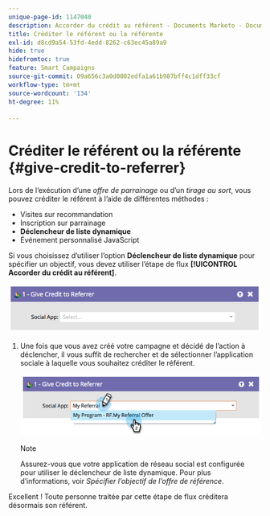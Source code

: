 ```yaml
---
unique-page-id: 1147040
description: Accorder du crédit au référent - Documents Marketo - Documentation du produit
title: Créditer le référent ou la référente
exl-id: d8cd9a54-53fd-4edd-8262-c63ec45a89a9
hide: true
hidefromtoc: true
feature: Smart Campaigns
source-git-commit: 09a656c3a0d0002edfa1a61b987bff4c1dff33cf
workflow-type: tm+mt
source-wordcount: '134'
ht-degree: 11%

---
```


# Créditer le référent ou la référente {#give-credit-to-referrer}

Lors de l’exécution d’une _offre de parrainage_ ou d’un _tirage au sort_, vous pouvez créditer le référent à l’aide de différentes méthodes :

* Visites sur recommandation
* Inscription sur parrainage
* **Déclencheur de liste dynamique**
* Événement personnalisé JavaScript

Si vous choisissez d’utiliser l’option **Déclencheur de liste dynamique** pour spécifier un objectif, vous devez utiliser l’étape de flux **[!UICONTROL Accorder du crédit au référent]**.

![](assets/give-credit-to-referrer-1.png)

1. Une fois que vous avez créé votre campagne et décidé de l’action à déclencher, il vous suffit de rechercher et de sélectionner l’application sociale à laquelle vous souhaitez créditer le référent.

   ![](assets/give-credit-to-referrer-2.png)

   >[!NOTE]
   >
   >Assurez-vous que votre application de réseau social est configurée pour utiliser le déclencheur de liste dynamique. Pour plus d’informations, voir _Spécifier l’objectif de l’offre de référence_.

Excellent ! Toute personne traitée par cette étape de flux créditera désormais son référent.
